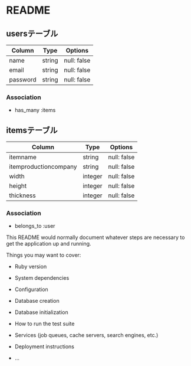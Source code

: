 # README

## usersテーブル
|Column|Type|Options|
|------|----|-------|
|name    |string|null: false|  
|email   |string|null: false|
|password|string|null: false|
### Association
- has_many :items


## itemsテーブル
|Column|Type|Options|
|------|----|-------|
|itemname             |string|null: false|  計算に用いる生地名
|itemproductioncompany|string|null: false|  計算に用いるメーカー名
|width                |integer|null: false|  計算に用いる生地の横方向の寸法
|height               |integer|null: false|  計算に用いる生地の縦方向の寸法
|thickness            |integer|null: false|  生地の厚み
### Association
- belongs_to :user

This README would normally document whatever steps are necessary to get the
application up and running.

Things you may want to cover:

* Ruby version

* System dependencies

* Configuration

* Database creation

* Database initialization

* How to run the test suite

* Services (job queues, cache servers, search engines, etc.)

* Deployment instructions

* ...

